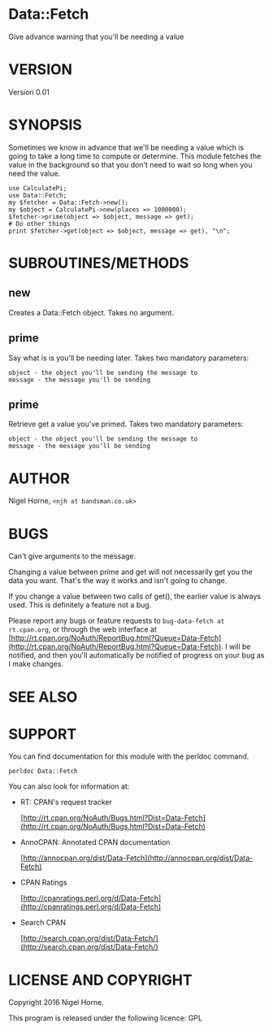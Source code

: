 # Data::Fetch

Give advance warning that you'll be needing a value

# VERSION

Version 0.01

# SYNOPSIS

Sometimes we know in advance that we'll be needing a value which is going to take a long time to compute or determine.
This module fetches the value in the background so that you don't need to wait so long when you need the value.

    use CalculatePi;
    use Data::Fetch;
    my $fetcher = Data::Fetch->new();
    my $object = CalculatePi->new(places => 1000000);
    $fetcher->prime(object => $object, message => get);
    # Do other things
    print $fetcher->get(object => $object, message => get), "\n";

# SUBROUTINES/METHODS

## new

Creates a Data::Fetch object.  Takes no argument.

## prime

Say what is is you'll be needing later.  Takes two mandatory parameters:

    object - the object you'll be sending the message to
    message - the message you'll be sending

## prime

Retrieve get a value you've primed.  Takes two mandatory parameters:

    object - the object you'll be sending the message to
    message - the message you'll be sending

# AUTHOR

Nigel Horne, `<njh at bandsman.co.uk>`

# BUGS

Can't give arguments to the message.

Changing a value between prime and get will not necessarily get you the data you want. That's the way it works
and isn't going to change.

If you change a value between two calls of get(), the earlier value is always used.  This is definitely a feature
not a bug.

Please report any bugs or feature requests to `bug-data-fetch at rt.cpan.org`,
or through the web interface at
[http://rt.cpan.org/NoAuth/ReportBug.html?Queue=Data-Fetch](http://rt.cpan.org/NoAuth/ReportBug.html?Queue=Data-Fetch).
I will be notified, and then you'll
automatically be notified of progress on your bug as I make changes.

# SEE ALSO

# SUPPORT

You can find documentation for this module with the perldoc command.

    perldoc Data::Fetch

You can also look for information at:

- RT: CPAN's request tracker

    [http://rt.cpan.org/NoAuth/Bugs.html?Dist=Data-Fetch](http://rt.cpan.org/NoAuth/Bugs.html?Dist=Data-Fetch)

- AnnoCPAN: Annotated CPAN documentation

    [http://annocpan.org/dist/Data-Fetch](http://annocpan.org/dist/Data-Fetch)

- CPAN Ratings

    [http://cpanratings.perl.org/d/Data-Fetch](http://cpanratings.perl.org/d/Data-Fetch)

- Search CPAN

    [http://search.cpan.org/dist/Data-Fetch/](http://search.cpan.org/dist/Data-Fetch/)

# LICENSE AND COPYRIGHT

Copyright 2016 Nigel Horne.

This program is released under the following licence: GPL
